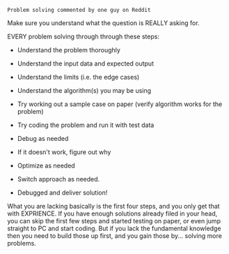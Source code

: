 `Problem solving commented by one guy on Reddit`

Make sure you understand what the question is REALLY asking for.

EVERY problem solving through through these steps:

- Understand the problem thoroughly
    
- Understand the input data and expected output
    
- Understand the limits (i.e. the edge cases)
    
- Understand the algorithm(s) you may be using
    
- Try working out a sample case on paper (verify algorithm works for the problem)
    
- Try coding the problem and run it with test data
    
- Debug as needed
    
- If it doesn't work, figure out why
    
- Optimize as needed
    
- Switch approach as needed.
    
- Debugged and deliver solution!
    

What you are lacking basically is the first four steps, and you only get that with EXPRIENCE. If you have enough solutions already filed in your head, you can skip the first few steps and started testing on paper, or even jump straight to PC and start coding. But if you lack the fundamental knowledge then you need to build those up first, and you gain those by... solving more problems.
